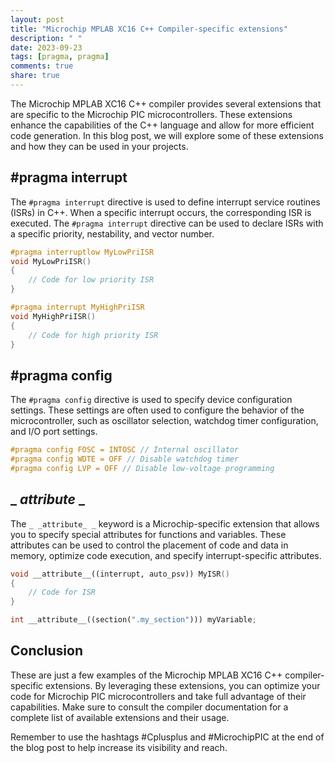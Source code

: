 ```yaml
---
layout: post
title: "Microchip MPLAB XC16 C++ Compiler-specific extensions"
description: " "
date: 2023-09-23
tags: [pragma, pragma]
comments: true
share: true
---
```


The Microchip MPLAB XC16 C++ compiler provides several extensions that are specific to the Microchip PIC microcontrollers. These extensions enhance the capabilities of the C++ language and allow for more efficient code generation. In this blog post, we will explore some of these extensions and how they can be used in your projects.

## #pragma interrupt

The `#pragma interrupt` directive is used to define interrupt service routines (ISRs) in C++. When a specific interrupt occurs, the corresponding ISR is executed. The `#pragma interrupt` directive can be used to declare ISRs with a specific priority, nestability, and vector number.

```c++
#pragma interruptlow MyLowPriISR
void MyLowPriISR()
{
    // Code for low priority ISR
}

#pragma interrupt MyHighPriISR
void MyHighPriISR()
{
    // Code for high priority ISR
}
```

## #pragma config

The `#pragma config` directive is used to specify device configuration settings. These settings are often used to configure the behavior of the microcontroller, such as oscillator selection, watchdog timer configuration, and I/O port settings.

```c++
#pragma config FOSC = INTOSC // Internal oscillator
#pragma config WDTE = OFF // Disable watchdog timer
#pragma config LVP = OFF // Disable low-voltage programming
```

## _ _attribute_ _

The `_ _attribute_ _` keyword is a Microchip-specific extension that allows you to specify special attributes for functions and variables. These attributes can be used to control the placement of code and data in memory, optimize code execution, and specify interrupt-specific attributes.

```c++
void __attribute__((interrupt, auto_psv)) MyISR()
{
    // Code for ISR
}

int __attribute__((section(".my_section"))) myVariable;
```

## Conclusion

These are just a few examples of the Microchip MPLAB XC16 C++ compiler-specific extensions. By leveraging these extensions, you can optimize your code for Microchip PIC microcontrollers and take full advantage of their capabilities. Make sure to consult the compiler documentation for a complete list of available extensions and their usage.

Remember to use the hashtags #Cplusplus and #MicrochipPIC at the end of the blog post to help increase its visibility and reach.